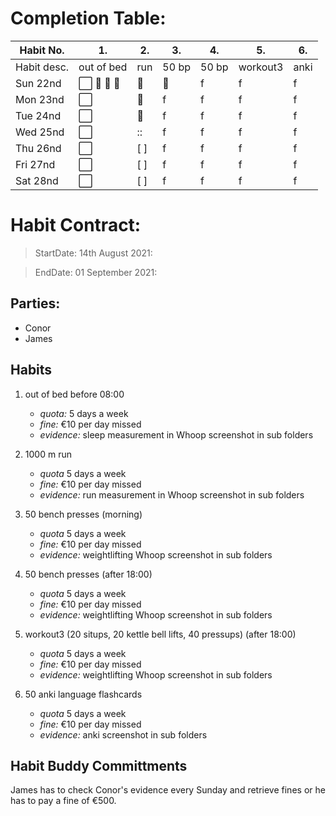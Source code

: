 # Completion Table:
Habit No.  |   1.                  |  2.    | 3.     |   4.  |    5.     |   6.| 
---        | ---                   | ---    | ---    |---    |---        |---  |
Habit desc.| out of bed            | run    | 50 bp  | 50 bp | workout3  | anki|
Sun 22nd   |⬜              	🔳	🔳	🔳        |:white_square_button:|   :white_square_button:    |   f   |    f      | f   |
Mon 23nd   |⬜                      |:white_square_button:|   f    |   f   |    f      | f   |
Tue 24nd   |⬜|	🔳 |   f    |   f   |    f      | f   |
Wed 25nd   |  ⬜    |   ::  |   f    |   f   |    f      | f   |
Thu 26nd   |  ⬜       |   [ ]  |   f    |   f   |    f      | f   |
Fri 27nd   |  ⬜       |   [ ]  |   f    |   f   |    f      | f   |
Sat 28nd   |  ⬜      |   [ ]  |   f    |   f   |    f      | f   |

# Habit Contract:

> StartDate: 14th August 2021:

> EndDate: 01 September 2021:

## Parties:

- Conor
- James 

## Habits

1. out of bed before 08:00 
    * *quota:* 5 days a week
    * *fine:* €10 per day missed
    * *evidence:* sleep measurement in Whoop screenshot in sub folders

2. 1000 m run 
    * *quota* 5 days a week
    * *fine:* €10 per day missed
    * *evidence:* run measurement in Whoop screenshot in sub folders

3. 50 bench presses (morning)
    * *quota* 5 days a week
    * *fine:* €10 per day missed
    * *evidence:* weightlifting Whoop screenshot in sub folders
 
4. 50 bench presses (after 18:00)
    * *quota* 5 days a week
    * *fine:* €10 per day missed
    * *evidence:* weightlifting Whoop screenshot in sub folders

5. workout3 (20 situps, 20 kettle bell lifts, 40 pressups) (after 18:00)
    * *quota* 5 days a week
    * *fine:* €10 per day missed
    * *evidence:* weightlifting Whoop screenshot in sub folders

6. 50 anki language flashcards
    * *quota* 5 days a week
    * *fine:* €10 per day missed
    * *evidence:* anki screenshot in sub folders

## Habit Buddy Committments

James has to check Conor's evidence every Sunday and retrieve fines or he has to pay a fine of €500.













